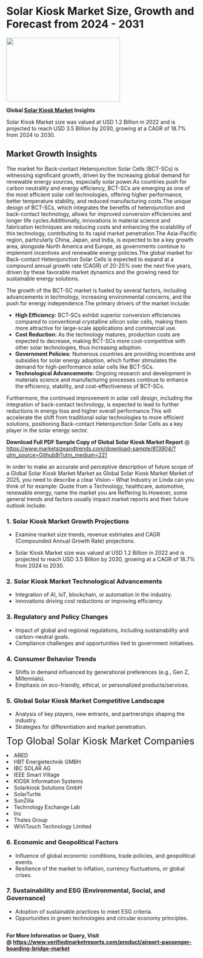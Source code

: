 <H1>Solar Kiosk Market Size, Growth and Forecast from 2024 - 2031</H1><img class="aligncenter size-medium wp-image-584254" src="https://thirdeyenews.in/wp-content/uploads/2024/09/Global-Market-Research-300x168.jpeg" alt="" width="300" height="168" /><p><strong>Global&nbsp;<a href="https://www.marketsizeandtrends.com/download-sample/813904/?utm_source=Github8j?utm_medium=221">Solar Kiosk Market</a> Insights</strong></p><p>Solar Kiosk Market size was valued at USD 1.2 Billion in 2022 and is projected to reach USD 3.5 Billion by 2030, growing at a CAGR of 18.7% from 2024 to 2030.</p><p><h2>Market Growth Insights</h2> <p>The market for Back-contact Heterojunction Solar Cells (BCT-SCs) is witnessing significant growth, driven by the increasing global demand for renewable energy sources, especially solar power.As countries push for carbon neutrality and energy efficiency, BCT-SCs are emerging as one of the most efficient solar cell technologies, offering higher performance, better temperature stability, and reduced manufacturing costs.The unique design of BCT-SCs, which integrates the benefits of heterojunction and back-contact technology, allows for improved conversion efficiencies and longer life cycles.Additionally, innovations in material science and fabrication techniques are reducing costs and enhancing the scalability of this technology, contributing to its rapid market penetration.The Asia-Pacific region, particularly China, Japan, and India, is expected to be a key growth area, alongside North America and Europe, as governments continue to implement incentives and renewable energy policies.The global market for Back-contact Heterojunction Solar Cells is expected to expand at a compound annual growth rate (CAGR) of 20-25% over the next five years, driven by these favorable market dynamics and the growing need for sustainable energy solutions.</p> <p>The growth of the BCT-SC market is fueled by several factors, including advancements in technology, increasing environmental concerns, and the push for energy independence.The primary drivers of the market include: <ul> <li><strong>High Efficiency:</strong> BCT-SCs exhibit superior conversion efficiencies compared to conventional crystalline silicon solar cells, making them more attractive for large-scale applications and commercial use.</li> <li><strong>Cost Reduction:</strong> As the technology matures, production costs are expected to decrease, making BCT-SCs more cost-competitive with other solar technologies, thus increasing adoption.</li> <li><strong>Government Policies:</strong> Numerous countries are providing incentives and subsidies for solar energy adoption, which further stimulates the demand for high-performance solar cells like BCT-SCs.</li> <li><strong>Technological Advancements:</strong> Ongoing research and development in materials science and manufacturing processes continue to enhance the efficiency, stability, and cost-effectiveness of BCT-SCs.</li> </ul> <p>Furthermore, the continued improvement in solar cell design, including the integration of back-contact technology, is expected to lead to further reductions in energy loss and higher overall performance.This will accelerate the shift from traditional solar technologies to more efficient solutions, positioning Back-contact Heterojunction Solar Cells as a key player in the solar energy sector.</p> <p><span class=""><strong>Download Full PDF Sample Copy of Global Solar Kiosk Market Report</strong> @ <a href="https://www.marketsizeandtrends.com/download-sample/813904/?utm_source=Github8j?utm_medium=221" target="_blank">https://www.marketsizeandtrends.com/download-sample/813904/?utm_source=Github8j?utm_medium=221</a></span></p><p>In order to make an accurate and perceptive description of future scope of a Global&nbsp;Solar Kiosk Market Market as Global&nbsp;Solar Kiosk Market Market of 2025, you need to describe a clear Vision &ndash; What Industry or Linda can you think of for example: Quote from a Technology, healthcare, automotive, renewable energy, name the market you are Reffering to.However, some general trends and factors usually impact market reports and their future outlook include:</p><h3>1.&nbsp;<strong>Solar Kiosk Market Growth Projections</strong></h3><ul><li>Examine market size trends, revenue estimates and CAGR (Compounded Annual Growth Rate) projections.</li><li><p>Solar Kiosk Market size was valued at USD 1.2 Billion in 2022 and is projected to reach USD 3.5 Billion by 2030, growing at a CAGR of 18.7% from 2024 to 2030.</p></li></ul><h3>2.&nbsp;<strong>Solar Kiosk Market Technological Advancements</strong></h3><ul><li>Integration of AI, IoT, blockchain, or automation in the industry.</li><li>Innovations driving cost reductions or improving efficiency.</li></ul><h3>3.&nbsp;<strong>Regulatory and Policy Changes</strong></h3><ul><li>Impact of global and regional regulations, including sustainability and carbon-neutral goals.</li><li>Compliance challenges and opportunities tied to government initiatives.</li></ul><h3>4.&nbsp;<strong>Consumer Behavior Trends</strong></h3><ul><li>Shifts in demand influenced by generational preferences (e.g., Gen Z, Millennials).</li><li>Emphasis on eco-friendly, ethical, or personalized products/services.</li></ul><h3>5.&nbsp;<strong>Global Solar Kiosk Market Competitive Landscape</strong></h3><ul><li>Analysis of key players, new entrants, and partnerships shaping the industry.</li><li>Strategies for differentiation and market penetration.</li></ul><p data-pm-slice="1 1 []"><span style="color: inherit; font-family: inherit; font-size: 25px;">Top Global Solar Kiosk Market Companies</span></p><div class="" data-test-id=""><p><li>ARED</li><li> HBT Energietechnik GMBH</li><li> IBC SOLAR AG</li><li> IEEE Smart Village</li><li> KIOSK Information Systems</li><li> Solarkiosk Solutions GmbH</li><li> SolarTurtle</li><li> SunZilla</li><li> Technology Exchange Lab</li><li> Inc</li><li> Thales Group</li><li> WiViTouch Technology Limited</li></p></div><h3>6.&nbsp;<strong>Economic and Geopolitical Factors</strong></h3><ul><li>Influence of global economic conditions, trade policies, and geopolitical events.</li><li>Resilience of the market to inflation, currency fluctuations, or global crises.</li></ul><h3>7.&nbsp;<strong>Sustainability and ESG (Environmental, Social, and Governance)</strong></h3><ul><li>Adoption of sustainable practices to meet ESG criteria.</li><li>Opportunities in green technologies and circular economy principles.</li></ul><h2><strong style="font-size: 14px;">For More Information or Query, Visit @&nbsp;</strong><a style="background-color: #ffffff; font-size: 14px;" href="https://www.marketsizeandtrends.com/report/solar-kiosk-market/" target="_blank">https://www.verifiedmarketreports.com/product/airport-passenger-boarding-bridge-market</a></h2>